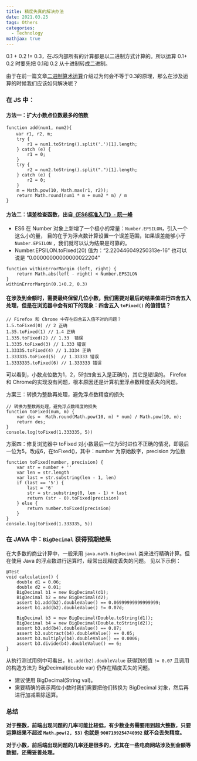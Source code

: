 ```yaml
---
title: 精度失真的解决办法
date: 2021.03.25 
tags: Others
categories: 
  - Technology
mathjax: true 
---
```


0.1 + 0.2 != 0.3，在JS内部所有的计算都是以二进制方式计算的。所以运算 0.1+ 0.2 时要先把 0.1和 0.2 从十进制转成二进制。

由于在前一篇文章[二进制算术运算](https://mp.weixin.qq.com/s/RvN33qA4ouS29ETeKY-MUw)介绍过为何会不等于0.3的原理，那么在涉及运算的时候我们应该如何解决呢？

### 在 JS 中：
#### 方法一：扩大小数点位数最多的倍数

~~~~
function add(num1, num2){ 
　  var r1, r2, m;
    try {
        r1 = num1.toString().split('.')[1].length;
    } catch (e) {
        r1 = 0;
    }
    try {
        r2 = num2.toString().split(".")[1].length;
    } catch (e) {
        r2 = 0;
    }
    m = Math.pow(10, Math.max(r1, r2));
    return Math.round(num1 * m + num2 * m) / m
}
~~~~

#### 方法二：误差检查函数，出自[《ES6标准入门》- 阮一峰](https：//es6.ruanyifeng.com/)
- ES6 在 Number 对象上新增了一个极小的常量：`Number.EPSILON`，引入一个这么小的量，
目的在于为浮点数计算设置一个误差范围，如果误差能够小于 `Number.EPSILON` ，我们就可以认为结果是可靠的。
- Number.EPSILON.toFixed(20) 值为：“2.220446049250313e-16” 也可以说是 “0.00000000000000022204”

```
function withinErrorMargin (left, right) {
    return Math.abs(left - right) < Number.EPSILON
}
withinErrorMargin(0.1+0.2, 0.3)
```

####  在涉及到金额时，需要最终保留几位小数，我们需要对最后的结果值进行四舍五入处理，但是在浏览器中会有如下的现象：四舍五入 `toFixed()` 的值错误？
~~~~
// Firefox 和 Chrome 中存在四舍五入值不对的问题？
1.5.toFixed(0) // 2 正确
1.35.toFixed(1) // 1.4 正确
1.335.toFixed(2) // 1.33  错误
1.3335.toFixed(3) // 1.333 错误
1.33335.toFixed(4) // 1.3334 正确
1.333335.toFixed(5)  // 1.33333 错误
1.3333335.toFixed(6) // 1.333333 错误
~~~~
可以看到，小数点位数为1，2，5时四舍五入是正确的，其它是错误的。
Firefox 和 Chrome的实现没有问题，根本原因还是计算机里浮点数精度丢失的问题。

方案三：转换为整数再处理，避免浮点数精度的损失
~~~~
// 转换为整数再处理，避免浮点数精度的损失
function toFixed(num, m) {
    var des =  Math.round(Math.pow(10, m) * num) / Math.pow(10, m);
    return des;
}
console.log(toFixed(1.333335, 5))
~~~~

方案四：修复浏览器中 toFixed 对小数最后一位为5时进位不正确的情况，即最后一位为5，改成6，在toFixed()，其中：number 为原始数字，precision 为位数
~~~~
function toFixed(number, precision) {
    var str = number + ''
    var len = str.length
    var last = str.substring(len - 1, len)
    if (last == '5') {
        last = '6'
        str = str.substring(0, len - 1) + last
        return (str - 0).toFixed(precision)
    } else {
        return number.toFixed(precision)
    }
}
console.log(toFixed(1.333335, 5))
~~~~

### 在 JAVA 中：`BigDecimal` 获得预期结果 
在大多数的商业计算中，一般采用 `java.math.BigDecimal` 类来进行精确计算。但在使用 Java 的浮点数进行运算时，经常出现精度丢失的问题。
见以下示例：
~~~~
@Test
void calculation() {
    double d1 = 0.06;
    double d2 = 0.01;
    BigDecimal b1 = new BigDecimal(d1);
    BigDecimal b2 = new BigDecimal(d2);
    assert b1.add(b2).doubleValue() == 0.06999999999999999;
    assert b1.add(b2).doubleValue() != 0.07d;

    BigDecimal b3 = new BigDecimal(Double.toString(d1));
    BigDecimal b4 = new BigDecimal(Double.toString(d2));
    assert b3.add(b4).doubleValue() == 0.07;
    assert b3.subtract(b4).doubleValue() == 0.05;
    assert b3.multiply(b4).doubleValue() == 0.0006;
    assert b3.divide(b4).doubleValue() == 6;
}
~~~~
 从执行测试用例中可看出，`b1.add(b2).doubleValue` 获得到的值 `!= 0.07` 且调用的构造方法为 BigDecimal(double var) 仍存在精度丢失的问题。
 - 建议使用 BigDecimal(String val)。
 - 需要精确的表示两位小数时我们需要把他们转换为 BigDecimal 对象，然后再进行加减乘除运算。


### 总结
**对于整数，前端出现问题的几率可能比较低，有少数业务需要用到超大整数，只要运算结果不超过 `Math.pow(2, 53)` 也就是 `9007199254740992` 就不会丢失精度。**

**对于小数，前后端出现问题的几率还是很多的，尤其在一些电商网站涉及到金额等数据，还需妥善处理。**
